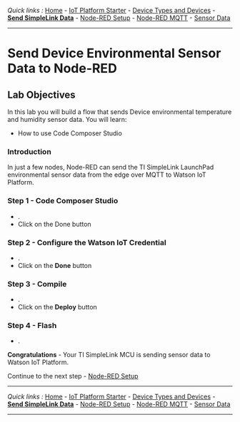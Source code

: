*Quick links :*
[Home](/README.md) - [IoT Platform Starter](CREATEIOTP.md) - [Device Types and Devices](SIMPLELINKDEVICE.md) - [**Send SimpleLink Data**](SENDCC3235.md) - [Node-RED Setup](NODERED.md) - [Node-RED MQTT](MQTTCONFIG.md) - [Sensor Data](SIMPLELINKIOTDATA.md)
***

# Send Device Environmental Sensor Data to Node-RED

## Lab Objectives

In this lab you will build a flow that sends Device environmental temperature and humidity sensor data.  You will learn:

- How to use Code Composer Studio

### Introduction

In just a few nodes, Node-RED can send the TI SimpleLink LaunchPad environmental sensor data from the edge over MQTT to Watson IoT Platform.  

### Step 1 - Code Composer Studio

- .
- Click on the Done button

### Step 2 - Configure the Watson IoT Credential

- .
- Click on the **Done** button

### Step 3 - Compile

-  .
- Click on the **Deploy** button

### Step 4 - Flash

- .

**Congratulations** - Your TI SimpleLink MCU is sending sensor data to Watson IoT Platform.

Continue to the next step - [Node-RED Setup](NODERED.md)
***
*Quick links :*
[Home](/README.md) - [IoT Platform Starter](CREATEIOTP.md) - [Device Types and Devices](SIMPLELINKDEVICE.md) - [**Send SimpleLink Data**](SENDCC3235.md) - [Node-RED Setup](NODERED.md) - [Node-RED MQTT](MQTTCONFIG.md) - [Sensor Data](SIMPLELINKIOTDATA.md)
***
